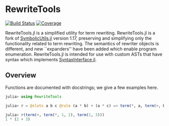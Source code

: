 # RewriteTools

[![Build Status](https://github.com/peterahrens/RewriteTools.jl/actions/workflows/ci.yml/badge.svg?branch=master)](https://github.com/peterahrens/RewriteTools.jl/actions/workflows/ci.yml?query=branch%3Amaster)
[![Coverage](https://codecov.io/gh/peterahrens/RewriteTools.jl/branch/master/graph/badge.svg)](https://codecov.io/gh/peterahrens/RewriteTools.jl)

RewriteTools.jl is a simplified utility for term rewriting. RewriteTools.jl is a
fork of [SymbolicUtils.jl](https://github.com/JuliaSymbolics/SymbolicUtils.jl)
version 1.17, preserving and simplifying only the functionality related to term
rewriting. The semantics of rewriter objects is different, and new ``expanders'' have been added which enable program enumeration. RewriteTools.jl is intended for use with custom ASTs that have syntax
which implements
[SyntaxInterface.jl](https://github.com/peterahrens/SyntaxInterface.jl).


## Overview

Functions are documented with docstrings; we give a few examples here.

```julia
julia> using RewriteTools

julia> r = @slots a b c @rule (a * b) + (a * c) => term(*, a, term(+, b, c))

julia> r(term(+, term(*, 1, 2), term(1, 3)))
1 * (2 + 3)
```